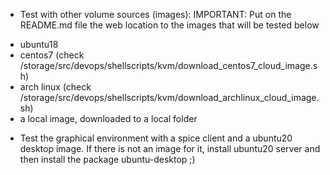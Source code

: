 - Test with other volume sources (images):
IMPORTANT: Put on the README.md file the web location to the images that will be tested below

* ubuntu18
* centos7 (check /storage/src/devops/shellscripts/kvm/download_centos7_cloud_image.sh)
* arch linux (check /storage/src/devops/shellscripts/kvm/download_archlinux_cloud_image.sh)
* a local image, downloaded to a local folder

- Test the graphical environment with a spice client and a ubuntu20 desktop
  image. If there is not an image for it, install ubuntu20 server and then
install the package ubuntu-desktop ;)

